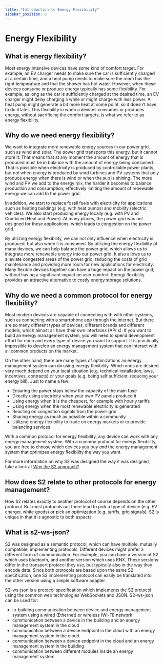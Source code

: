 ```yaml
---
title: "Introduction to Energy Flexibility"
sidebar_position: 0
---
```


# Energy Flexibility

<!-- ## What is S2?
S2 is the short name for the EN 50491-12-2 standard for in building energy management. It is a protocol for the energy management of energy intensive devices found in the build environment, such as photovoltaic (PV) systems, electric vehicle (EV) chargers, batteries, (hybrid) heat pumps and white goods. It is specifically designed to utilize energy flexibility. It is built in such a way that it can work with any flexible device from any manufacturer, and that it would work for any energy management use case. It is not meant to replace existing protocols for energy management, but rather to provide a universal language for energy flexibility in the build environment. -->

## What is energy flexibility?
Most energy intensive devices have some kind of comfort target. For example, an EV charger needs to make sure the car is sufficiently charged at a certain time, and a heat pump needs to make sure the room has the right temperature and that the shower has hot water. However, when these devices consume or produce energy typically has some flexibility. For example, as long as the car is sufficiently charged at the desired time, an EV charger might delay charging a while or might charge with less power. A heat pump might generate a bit more heat at some point, so it doesn't have to do it later. This flexibility in when a devices consumes or produces energy, without sacrificing the comfort targets, is what we refer to as energy flexibility.

## Why do we need energy flexibility?
We want to integrate more renewable energy sources in our power grid, such as wind and solar. The power grid transports this energy, but it cannot store it. That means that at any moment the amount of energy that is produced must be in balance with the amount of energy being consumed. That is possible when electricity is produced by controllable power plants, but not when energy is produced by wind turbines and PV systems that only produce energy when there is wind or when the sun is shining. The more wind and PV we add to the energy mix, the harder it becomes to balance production and consumption, effectively limiting the amount of renewable energy we can add to the power grid.

In addition, we start to replace fossil fuels with electricity for applications such as heating buildings (e.g. with heat pumps) and mobility (electric vehicles). We also start producing energy locally (e.g. with PV and Combined Heat and Power). At many places, the power grid was not designed for these applications, which leads to congestion on the power grid. 

By utilizing energy flexibility, we can not only influence when electricity is produced, but also when it is consumed. By utilizing the energy flexibility of many devices, we can help balance the power grid, which allows us to integrate more renewable energy into our power grid. It also allows us to alleviate congested areas of the power grid, reducing the costs of grid maintenance and providing more room for new applications for electricity. Many flexible devices together can have a huge impact on the power grid, without having a significant impact on user comfort. Energy flexibility provides an attractive alternative to costly energy storage solutions.

## Why do we need a common protocol for energy flexibility?
Most modern devices are capable of connecting with with other systems, such as connecting with a smartphone app through the internet. But there are so many different types of devices, different brands and different models, which almost all have their own interfaces (API's). If you want to build an energy management system, you will need to spend development effort for each and every type of device you want to support. It is practically impossible to develop an energy management system that can interact with all common products on the market.

On the other hand, there are many types of optimizations an energy management system can do using energy flexibility. Which ones are desired very much depend on your local situation (e.g. technical installation, laws, incentives, contracts) or your goals (e.g. being self sufficient, reducing your energy bill). Just to name a few:
* Ensuring the power stays below the capacity of the main fuse
* Directly using electricity when your own PV panels produce it
* Using energy when it is the cheapest, for example with hourly tariffs
* Using energy when the most renewable electricity is generated
* Reacting on congestion signals from the power grid
* Sharing energy as much as possible within a community
* Utilizing energy flexibility to trade on energy markets or to provide balancing services

With a common protocol for energy flexibility, any device can work with any energy management system. With a common protocol for energy flexibility, you are free to choose which devices you buy *and* the energy management system that optimizes energy flexibility the way you want.

For more information on why S2 was designed the way it was designed, take a look at [Why the S2 approach?](/docs/background/why-the-s2-approach.md).

## How does S2 relate to other protocols for energy management?
How S2 relates exactly to another protocol of course depends on the other protocol. But most protocols out there tend to pick a type of device (e.g. EV charger, white goods) or pick an optimization (e.g. tariffs, grid signals). S2 is unique in that it is agnostic to both aspects.

## What is s2-ws-json?
S2 was designed as a semantic protocol, which can have multiple, mutually compatible, implementing protocols. Different devices might prefer a different form of communication. For example, you can have a version of S2 which uses bluetooth, and another version which uses KNX. These versions differ in the transport protocol they use, but typically also in the way they encode data. Since both protocols are based upon the same S2 specification, one S2 implementing protocol can easily be translated into the other version using a simple software adapter.

S2-ws-json is a protocol specification which implements the S2 protocol using the common web technologies WebSockets and JSON. S2-ws-json can be used for:
* in-building communication between device and energy management system using a wired (Ethernet) or wireless (Wi-Fi) network
* communication between a device in the building and an energy management system in the cloud
* communication between a device endpoint in the cloud with an energy management system in the cloud
* communication between a device endpoint in the cloud and an energy management system in the building
* communication between different modules inside an energy management system
